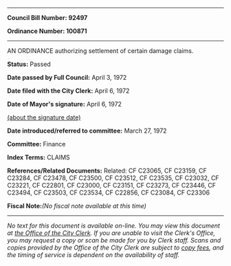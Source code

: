 

********

**Council Bill Number: 92497**
   
**Ordinance Number: 100871**
********

 AN ORDINANCE authorizing settlement of certain damage claims.

**Status:** Passed
   
**Date passed by Full Council:** April 3, 1972
   
**Date filed with the City Clerk:** April 6, 1972
   
**Date of Mayor's signature:** April 6, 1972
   
[(about the signature date)](/~public/approvaldate.htm)
   
   
   
**Date introduced/referred to committee:** March 27, 1972
   
**Committee:** Finance
   
   
**Index Terms:** CLAIMS

**References/Related Documents:** Related: CF C23065, CF C23159, CF C23284, CF C23478, CF C23500, CF C23512, CF C23535, CF C23032, CF C23221, CF C22801, CF C23000, CF C23151, CF C23273, CF C23446, CF C23494, CF C23503, CF C23534, CF C22856, CF C23084, CF C23306

**Fiscal Note:**_(No fiscal note available at this time)_
********

_No text for this document is available on-line. You may view this document at [the Office of the City Clerk](http://www.seattle.gov/leg/clerk/contactUs.htm). If you are unable to visit the Clerk's Office, you may request a copy or scan be made for you by Clerk staff. Scans and copies provided by the Office of the City Clerk are subject to [copy fees](http://clerk.seattle.gov/~public/clerkfees.htm), and the timing of service is dependent on the availability of staff._

